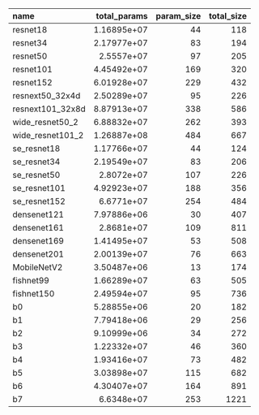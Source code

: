 | name             |   total_params |   param_size |   total_size |
|:-----------------|---------------:|-------------:|-------------:|
| resnet18         |    1.16895e+07 |           44 |          118 |
| resnet34         |    2.17977e+07 |           83 |          194 |
| resnet50         |    2.5557e+07  |           97 |          205 |
| resnet101        |    4.45492e+07 |          169 |          320 |
| resnet152        |    6.01928e+07 |          229 |          432 |
| resnext50_32x4d  |    2.50289e+07 |           95 |          226 |
| resnext101_32x8d |    8.87913e+07 |          338 |          586 |
| wide_resnet50_2  |    6.88832e+07 |          262 |          393 |
| wide_resnet101_2 |    1.26887e+08 |          484 |          667 |
| se_resnet18      |    1.17766e+07 |           44 |          124 |
| se_resnet34      |    2.19549e+07 |           83 |          206 |
| se_resnet50      |    2.8072e+07  |          107 |          226 |
| se_resnet101     |    4.92923e+07 |          188 |          356 |
| se_resnet152     |    6.6771e+07  |          254 |          484 |
| densenet121      |    7.97886e+06 |           30 |          407 |
| densenet161      |    2.8681e+07  |          109 |          811 |
| densenet169      |    1.41495e+07 |           53 |          508 |
| densenet201      |    2.00139e+07 |           76 |          663 |
| MobileNetV2      |    3.50487e+06 |           13 |          174 |
| fishnet99        |    1.66289e+07 |           63 |          505 |
| fishnet150       |    2.49594e+07 |           95 |          736 |
| b0               |    5.28855e+06 |           20 |          182 |
| b1               |    7.79418e+06 |           29 |          256 |
| b2               |    9.10999e+06 |           34 |          272 |
| b3               |    1.22332e+07 |           46 |          360 |
| b4               |    1.93416e+07 |           73 |          482 |
| b5               |    3.03898e+07 |          115 |          682 |
| b6               |    4.30407e+07 |          164 |          891 |
| b7               |    6.6348e+07  |          253 |         1221 |